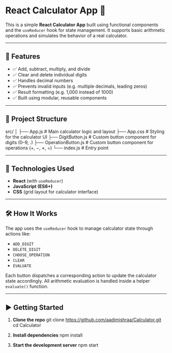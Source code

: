 # React Calculator App 🧮

This is a simple **React Calculator App** built using functional components and the `useReducer` hook for state management. It supports basic arithmetic operations and simulates the behavior of a real calculator.

---

## 🚀 Features

- ✅ Add, subtract, multiply, and divide
- ✅ Clear and delete individual digits
- ✅ Handles decimal numbers
- ✅ Prevents invalid inputs (e.g. multiple decimals, leading zeros)
- ✅ Result formatting (e.g. 1,000 instead of 1000)
- ✅ Built using modular, reusable components

---

## 📁 Project Structure

src/
│
├── App.js # Main calculator logic and layout
├── App.css # Styling for the calculator UI
├── DigitButton.js # Custom button component for digits (0–9, .)
├── OperationButton.js # Custom button component for operations (+, −, ×, ÷)
└── index.js # Entry point


---

## 🧠 Technologies Used

- **React** (with `useReducer`)
- **JavaScript (ES6+)**
- **CSS** (grid layout for calculator interface)

---

## 🛠️ How It Works

The app uses the `useReducer` hook to manage calculator state through actions like:

- `ADD_DIGIT`
- `DELETE_DIGIT`
- `CHOOSE_OPERATION`
- `CLEAR`
- `EVALUATE`

Each button dispatches a corresponding action to update the calculator state accordingly. All arithmetic evaluation is handled inside a helper `evaluate()` function.

---


## ▶️ Getting Started

1. **Clone the repo**
   git clone https://github.com/aadimishraa/Calculator.git
   cd Calculator

2. **Install dependencies**
    npm install

3. **Start the development server**
    npm start
